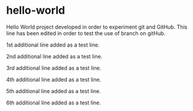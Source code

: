 # hello-world
Hello World project developed in order to experiment git and GitHub.
This line has been edited in order to test the use of branch on gitHub.

1st additional line added as a test line.

2nd additional line added as a test line.

3rd additional line added as a test line.


4th additional line added as a test line.


5th additional line added as a test line.

6th additional line added as a test line.



